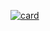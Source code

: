 [![card](https://github-readme-stats.vercel.app/api?username=maskalenkas&theme=dark)](https://github.com/iuricode/)
